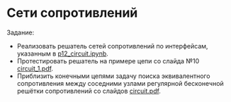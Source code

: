 # Сети сопротивлений

Задание:
* Реализовать решатель сетей сопротивлений по интерфейсам, указанным в [p12_circuit.ipynb](p12_circuit.ipynb).
* Протестировать решатель на примере цепи со слайда №10 [circuit_1.pdf](circuit_1.pdf).
* Приблизить конечными цепями задачу поиска эквивалентного сопротивления между соседними узлами регулярной бесконечной решётки сопротивлений со слайдов [circuit.pdf](circuit_1.pdf).
